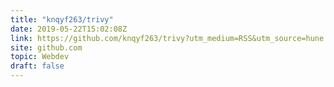 ```yaml
---
title: "knqyf263/trivy"
date: 2019-05-22T15:02:08Z
link: https://github.com/knqyf263/trivy?utm_medium=RSS&utm_source=hune
site: github.com
topic: Webdev
draft: false
---
```

